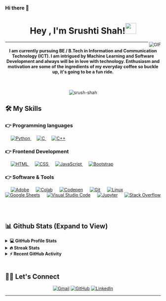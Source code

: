 ### Hi there 👋

<!--
**srush-shah/srush-shah** is a ✨ _special_ ✨ repository because its `README.md` (this file) appears on your GitHub profile.

Here are some ideas to get you started:

- 🔭 I’m currently working on ...
- 🌱 I’m currently learning ...
- 👯 I’m looking to collaborate on ...
- 🤔 I’m looking for help with ...
- 💬 Ask me about ...
- 📫 How to reach me: ...
- 😄 Pronouns: ...
- ⚡ Fun fact: ...
-->

<h1 align="center">Hey , I'm Srushti Shah!<img src="https://media.giphy.com/media/hvRJCLFzcasrR4ia7z/giphy.gif" width="35"></h1>

<img align="right" alt="GIF" src="https://media.giphy.com/media/LmNwrBhejkK9EFP504/giphy.gif" />

<hr/>
<h4 align="center">I am currently pursuing BE / B.Tech in Information and Communication Technology (ICT). I am intrigued by Machine Learning and Software Development and always will be in love with technology. Enthusiasm and motivation are some of the ingredients of my everyday coffee so buckle up, it's going to be a fun ride.</h4>
<br>

<p align="center"> <img src="https://komarev.com/ghpvc/?username=srush-shah&label=Profile%20views&color=0e75b6&style=plastic" alt="srush-shah" /> </p>


## 🛠️ My Skills

### 👉 Programming languages

<p align="left"> 
    &emsp;
   <a href="https://www.python.org" target="_blank">
    <img alt="Python" src="https://img.shields.io/badge/Python%20-%2314354C.svg?logo=python&logoColor=white">
  </a>
  &emsp; 
  <a href="https://www.cprogramming.com/" target="_blank"> 
    <img alt="C" src="https://img.shields.io/badge/C%20-%232370ED.svg?logo=c&logoColor=white">
  </a> 
  &emsp;
  <a href="https://www.w3schools.com/cpp/" target="_blank"> 
    <img alt="C++" src="https://img.shields.io/badge/C++%20-%2300599C.svg?logo=c%2B%2B&logoColor=white">
  </a> 

### 👉 Frontend Development
	
<p align="left"> 
  &emsp; 
  <a href="https://www.w3.org/html/" target="_blank"> 
   <img alt="HTML" src="https://img.shields.io/badge/HTML5%20-%23E34F26.svg?logo=html5&logoColor=white">
  </a>   
  &emsp;
  <a href="https://www.w3schools.com/css/" target="_blank">
    <img alt="CSS" src="https://img.shields.io/badge/CSS%20-%231572B6.svg?logo=css3&logoColor=white">
  </a> 
   &emsp;
  <a href="https://getbootstrap.com" target="_blank"> 
   <img alt="JavaScript" src="https://img.shields.io/badge/javascript%20-%23E34F26.svg?logo=html5&logoColor=white">
  </a>
   &emsp;
  <a href="https://getbootstrap.com" target="_blank"> 
    <img alt="Bootstrap" src="https://img.shields.io/badge/Bootstrap-%23563D7C.svg?style=flat&logo=bootstrap&logoColor=white"/>
  </a>

	
</p>

 ### 👉 Software & Tools
 
<p>
  &emsp;
    <a href="#"><img alt="Adobe" src="https://img.shields.io/badge/Adobe%20-%23FF0000.svg?logo=adobe&logoColor=white"></a>
  &emsp;
    <a href="#"><img alt="Colab" src="https://img.shields.io/badge/Colab-00b56a.svg?logo=google-colab&logoColor=white"></a>
  &emsp;
    <a href="#"><img alt="Codepen" src="https://img.shields.io/badge/Codepen-000000.svg?logo=codepen&logoColor=white"></a>
  &emsp;
    <a href="#"><img alt="Git" src="https://img.shields.io/badge/Git%20-%23F05033.svg?logo=git&logoColor=white"></a>
  &emsp;
    <a href="#"><img alt="Linux" src="https://img.shields.io/badge/Linux-FCC624?style=flat&logo=linux&logoColor=black"></a>
  &emsp;
    <a href="#"><img alt="Google Sheets" src="https://img.shields.io/badge/Google%20Sheets%20-%2334A853.svg?logo=google%20sheets&logoColor=white"></a>
  &emsp;
    <a href="#"><img alt="Visual Studio Code" src="https://img.shields.io/badge/Visual%20Studio%20Code-0078d7.svg?logo=visual-studio-code&logoColor=white"></a>
  &emsp;
    <a href="#"><img alt="Jupyter" src="https://img.shields.io/badge/Jupyter%20-%23F37626.svg?logo=Jupyter&logoColor=white"></a>
  &emsp;
    <a href="#"><img alt="Stack Overflow" src="https://img.shields.io/badge/-Stack%20Overflow-FE7A16?logo=stack-overflow&logoColor=white"></a>
  &emsp;
</p>
<br/>


## 📊 Github Stats (Expand to View) 

<details> 
  <summary><b>💻 GitHub Profile Stats</b></summary>
  <br/>
  <p align="center">
  <a href="https://github.com/srush-shah/github-readme-stats"><img alt="Srushti Shah's Github Stats" src="https://github-readme-stats.vercel.app/api?username=srush-shah&show_icons=true&count_private=true&theme=algolia" height="192px"/></a>
  <br/>
  &nbsp;
</details>

<details>
  <summary><b>🔥 Streak Stats</b></summary>  
  <br/>
  <p align="center">
  <img src="https://github-readme-streak-stats.herokuapp.com/?user=srush-shah&theme=algolia" alt="Srushti Shah Streaks" height="192px"/>
  <br/>
  &nbsp;
  <img src="https://github-readme-stats.vercel.app/api/top-langs?username=srush-shah&show_icons=true&locale=en&layout=compact&theme=algolia" alt="Srushti Shah" height="192px"/>
  <br/>
  <b>Note:</b> Top languages is only a metric of the languages my public code consists of and doesn't reflect experience or skill level.
  </p>
</details>

<details>
  <summary><b>⚡ Recent GitHub Activity</b></summary>
  <br/>
   <a href="https://github.com/srush-shah"><img alt="Srushti Shah's Activity Graph" src="https://activity-graph.herokuapp.com/graph?username=srush-shah&custom_title=Srushti%20Shah's%20Contribution%20Graph&theme=react-dark" /></a>
  <br/>
</details>

<br/>


## 🙋‍♀️ Let's Connect
<p align="center">
	<a href="mailto:srushti1010shah@gmail.com"><img src="https://img.icons8.com/bubbles/50/000000/gmail.png" alt="Gmail"/></a>
	<a href="https://github.com/srush-shah"><img src="https://img.icons8.com/bubbles/50/000000/github.png" alt="GitHub"/></a>
	<a href="https://www.linkedin.com/in/srushti-shah-433b93176/"><img src="https://img.icons8.com/bubbles/50/000000/linkedin.png" alt="LinkedIn"/></a>
	<!--<a href="https://www.facebook.com/priyanshu.bairwa.129794"><img src="https://img.icons8.com/bubbles/50/000000/facebook-new.png" alt="@srushti.10"/></a>
	<a href="https://instagram.com/theblockedguy"><img src="https://img.icons8.com/bubbles/50/000000/instagram.png" alt="@girldevwizard"/></a>-->
	
</p>

<hr/>
